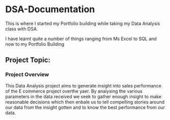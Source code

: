 # DSA-Documentation

This is where I started my Portfolio building while taking my Data Analysis class with DSA. 

I have learnt quite a number of things ranging from Ms Excel to SQL and now to my Portfolio Building

## Project Topic:

### Project Overview

This Data Analysis project aims to generate insight into sales performance of the E commerce project overthe yaer. By analysing the various parameters in the data received we seek to gather enough insight to make reasonable decisions which then enbale us to tell compelling stories around our data from the insight gotten and to know the best performance from our data.
